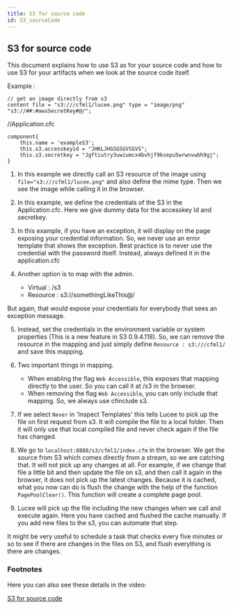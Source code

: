 ```yaml
---
title: S3 for source code
id: S3_sourceCode
---
```

## S3 for source code ##

This document explains how to use S3 as for your source code and how to use S3 for your artifacts when we look at the source code itself. 


Example : 

```luceescript
// get an image directly from s3
content file = "s3:///cfml1/lucee.png" type = "image/png"
"s3://##:#awsSecretKey#@/";
```

//Application.cfc

```luceescript
component{
	this.name = 'exampleS3';
	this.s3.accesskeyid = "JHKLJHGSGSGVSGVS";
	this.s3.secretkey = "Jgftiutry3uwiumcx4bvhjf9ksepu5wrwnvwbh9gj";
}
```

1) In this example we directly call an S3 resource of the image using ``file="s3:///cfml1/lucee.png"`` and also define the mime type. Then we see the image while calling it in the browser. 

2) In this example, we define the credentials of the S3 in the Application.cfc. Here we give dummy data for the accesskey Id and secretkey. 

3) In this example, if you have an exception, it will display on the page exposing your credential information. So, we never use an error template that shows the exception. Best practice is to never use the credential with the password itself. Instead, always defined it in the application.cfc

4) Another option is to map with the admin.

	- Virtual : /s3
	- Resource : s3://somethingLikeThis@/

But again, that would expose your credentials for everybody that sees an exception message. 

5) Instead, set the credentials in the environment variable or system properties (This is a new feature in S3 0.9.4.118). So, we can remove the resource in the mapping and just simply define ``Resource : s3:///cfml1/`` and save this mapping.

6) Two important things in mapping.

	* When enabling the flag ``Web Accessible``, this exposes that mapping directly to the user. So you can call it at /s3 in the browser.
	* When removing the flag ``Web Accessible``, you can only include that mapping. So, we always use cfinclude s3.

7) If we select ``Never`` in 'Inspect Templates' this tells Lucee to pick up the file on first request from s3. It will compile the file to a local folder. Then it will only use that local compiled file and never check again if the file has changed.  

8) We go to ``localhost:8888/s3/cfml1/index.cfm`` in the browser. We get the source from S3 which comes directly from a stream, so we are catching that. It will not pick up any changes at all. For example, if we change that file a little bit and then update the file on s3, and then call it again in the browser, it does not pick up the latest changes. Because it is cached, what you now can do is flush the change with the help of the function ``PagePoolClear()``. This function will create a complete page pool.

9) Lucee will pick up the file including the new changes when we call and execute again. Here you have cached and flushed the cache manually. If you add new files to the s3, you can automate that step.

It might be very useful to schedule a task that checks every five minutes or so to see if there are changes in the files on S3, and flush everything is there are changes.


### Footnotes ###

Here you can also see these details in the video:

[S3 for source code](https://youtu.be/twQomRCbaCY)